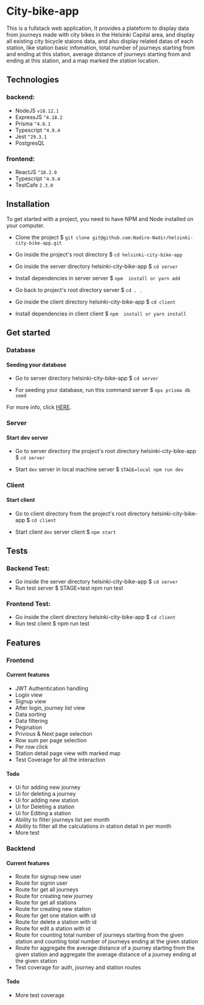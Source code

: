 # City-bike-app

This is a fullstack web application,  It provides a plateform to display data from journeys made with city bikes in the Helsinki Capital area, and display all existing city bicycle staions data, and also display related datas of each station, like station basic infomation, total number of journeys starting from and ending at this station, average distance of journeys starting from and ending at this station, and a map marked the station location.

## Technologies
### backend:
 - NodeJS  `v18.12.1`
 - ExpressJS `^4.18.2`
 - Prisma `^4.8.1`
 - Typescript `^4.9.4`
 - Jest `^29.3.1`
 - PostgresQL
 
 ### frontend:
 - ReactJS `^18.2.0`
 - Typescript `^4.9.4`
 - TestCafe `2.3.0`

 
## Installation

To get started with a project, you need to have NPM and Node installed on your computer.

 - Clone the project
$ `git clone git@github.com:Nadire-Nadir/helsinki-city-bike-app.git`

 - Go inside the project's root directory
 $ `cd helsinki-city-bike-app` 
 - Go inside the server directory 
 helsinki-city-bike-app $ `cd server`
 - Install dependencies in server
 server $ `npm  install or yarn add` 
 - Go back to project's root directory
 server $ `cd . .`
 - Go inside the client directory 
 helsinki-city-bike-app $ `cd client`
 - Install dependencies in client
 client $ `npm  install or yarn install` 


## Get started
### Database

#### Seeding your database

 - Go to server directory 
 helsinki-city-bike-app $ `cd server`
 
 - For seeding your database, run this command
  server $  `npx prisma db seed`
  
  For more info, click [HERE](https://www.prisma.io/docs/guides/database/seed-database).

### Server

#### Start dev server
 - Go to server directory the project's root directory
 helsinki-city-bike-app $ `cd server`
 
 - Start `dev` server in local machine
  server $  `STAGE=local npm run dev`
  
### Client

#### Start client
 - Go to client directory from the project's root directory
 helsinki-city-bike-app $ `cd client`
 
 - Start client `dev` server
  client $  `npm start`

## Tests

### Backend Test:
 - Go inside the server directory 
 helsinki-city-bike-app $ `cd server`
 - Run test
 server $ STAGE=test npm run test

### Frontend Test:
 - Go inside the client directory 
 helsinki-city-bike-app $ `cd client`
  - Run test
 client $  npm run test

## Features

### Frontend
#### Current features 
 - JWT Authentication handling
 - Login view
 - Signup view
 - After login, journey list view
 - Data sorting
 - Data filtering
 - Pegination
 - Privious & Next page selection
 - Row sum per page selection
 - Per row click
 - Station detail page view with marked map
 - Test Coverage for all the interaction
 
#### Todo
 - Ui for adding new journey
 - Ui for deleting a journey
 - Ui for adding new station
 - Ui for Deleting a station
 - Ui for Editing a station
 - Ability to filter journeys list per month
 - Ability to filter all the calculations in station detail in per month
 - More test

### Backtend
#### Current features 

 - Route for signup new user
 - Route for signin user
 - Route for get all journeys
 - Route for creating new journey
  - Route for get all stations
 - Route for creating new station
 - Route for get one station with id
 - Route for delete a station with id
 - Route for edit a station with id
 - Route for counting total number of journeys starting from the given station and counting total number of journeys ending at the given station
 - Route for aggregate the average distance of a journey starting from the given station and aggregate the average distance of a journey ending at the given station
 - Test coverage for auth, journey and station routes

#### Todo

 - More test coverage
